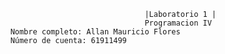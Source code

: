                                       |Laboratorio 1 |              
                                      Programacion IV
        Nombre completo: Allan Mauricio Flores
        Número de cuenta: 61911499
